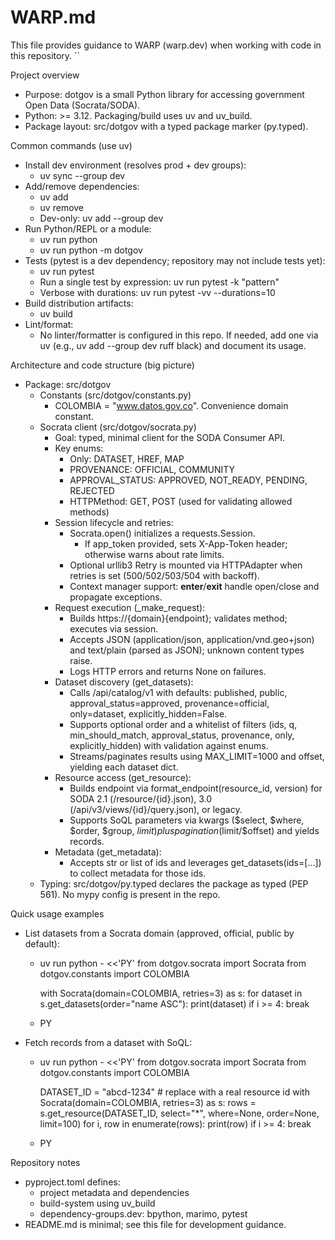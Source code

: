 # WARP.md

This file provides guidance to WARP (warp.dev) when working with code in this repository.
``

Project overview

- Purpose: dotgov is a small Python library for accessing government Open Data (Socrata/SODA).
- Python: >= 3.12. Packaging/build uses uv and uv_build.
- Package layout: src/dotgov with a typed package marker (py.typed).

Common commands (use uv)

- Install dev environment (resolves prod + dev groups):
  - uv sync --group dev
- Add/remove dependencies:
  - uv add <package>
  - uv remove <package>
  - Dev-only: uv add --group dev <package>
- Run Python/REPL or a module:
  - uv run python
  - uv run python -m dotgov
- Tests (pytest is a dev dependency; repository may not include tests yet):
  - uv run pytest
  - Run a single test by expression: uv run pytest -k "pattern"
  - Verbose with durations: uv run pytest -vv --durations=10
- Build distribution artifacts:
  - uv build
- Lint/format:
  - No linter/formatter is configured in this repo. If needed, add one via uv (e.g., uv add --group dev ruff black) and document its usage.

Architecture and code structure (big picture)

- Package: src/dotgov
  - Constants (src/dotgov/constants.py)
    - COLOMBIA = "www.datos.gov.co". Convenience domain constant.
  - Socrata client (src/dotgov/socrata.py)
    - Goal: typed, minimal client for the SODA Consumer API.
    - Key enums:
      - Only: DATASET, HREF, MAP
      - PROVENANCE: OFFICIAL, COMMUNITY
      - APPROVAL_STATUS: APPROVED, NOT_READY, PENDING, REJECTED
      - HTTPMethod: GET, POST (used for validating allowed methods)
    - Session lifecycle and retries:
      - Socrata.open() initializes a requests.Session.
        - If app_token provided, sets X-App-Token header; otherwise warns about rate limits.
      - Optional urllib3 Retry is mounted via HTTPAdapter when retries is set (500/502/503/504 with backoff).
      - Context manager support: **enter**/**exit** handle open/close and propagate exceptions.
    - Request execution (\_make_request):
      - Builds https://{domain}{endpoint}; validates method; executes via session.
      - Accepts JSON (application/json, application/vnd.geo+json) and text/plain (parsed as JSON); unknown content types raise.
      - Logs HTTP errors and returns None on failures.
    - Dataset discovery (get_datasets):
      - Calls /api/catalog/v1 with defaults: published, public, approval_status=approved, provenance=official, only=dataset, explicitly_hidden=False.
      - Supports optional order and a whitelist of filters (ids, q, min_should_match, approval_status, provenance, only, explicitly_hidden) with validation against enums.
      - Streams/paginates results using MAX_LIMIT=1000 and offset, yielding each dataset dict.
    - Resource access (get_resource):
      - Builds endpoint via format_endpoint(resource_id, version) for SODA 2.1 (/resource/{id}.json), 3.0 (/api/v3/views/{id}/query.json), or legacy.
      - Supports SoQL parameters via kwargs ($select, $where, $order, $group, $limit) plus pagination ($limit/$offset) and yields records.
    - Metadata (get_metadata):
      - Accepts str or list of ids and leverages get_datasets(ids=[...]) to collect metadata for those ids.
  - Typing: src/dotgov/py.typed declares the package as typed (PEP 561). No mypy config is present in the repo.

Quick usage examples

- List datasets from a Socrata domain (approved, official, public by default):

  - uv run python - <<'PY'
    from dotgov.socrata import Socrata
    from dotgov.constants import COLOMBIA

    with Socrata(domain=COLOMBIA, retries=3) as s:
      for dataset in s.get_datasets(order="name ASC"):
      print(dataset)
      if i >= 4: break

  - PY

- Fetch records from a dataset with SoQL:

  - uv run python - <<'PY'
    from dotgov.socrata import Socrata
    from dotgov.constants import COLOMBIA

    DATASET_ID = "abcd-1234" # replace with a real resource id
    with Socrata(domain=COLOMBIA, retries=3) as s:
      rows = s.get_resource(DATASET_ID, select="\*", where=None, order=None, limit=100)
      for i, row in enumerate(rows):
      print(row)
      if i >= 4: break

  - PY

Repository notes

- pyproject.toml defines:
  - project metadata and dependencies
  - build-system using uv_build
  - dependency-groups.dev: bpython, marimo, pytest
- README.md is minimal; see this file for development guidance.
